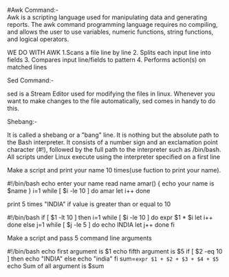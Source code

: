 #Awk Command:-  
Awk is a scripting language used for manipulating data and generating reports.
The awk command programming language requires no compiling, and allows the user to use variables, numeric functions, string functions, and logical operators.

WE DO WITH AWK
 1.Scans a file line by line
  2. Splits each input line into fields
  3. Compares input line/fields to pattern
  4. Performs action(s) on matched lines


Sed Command:- 

sed is a Stream Editor used for modifying the files in  linux.
 Whenever you want to make changes to the file automatically, sed comes in handy to do this.


Shebang:-

It is called a shebang or a "bang" line. It is nothing but the absolute path to the Bash interpreter.
 It consists of a number sign and an exclamation point character (#!), followed by the full path to the interpreter such as /bin/bash. 
 All scripts under Linux execute using the interpreter specified on a first line





Make a script and print your name 10 times(use fuction to print your name).

#!/bin/bash
echo enter your name
read name
amar()
{
echo your name is $name
}
i=1
while [ $i -le 10 ]
do
amar
let i++
done


print 5 times "INDIA" if value is greater than or equal to 10


#!/bin/bash
if [ $1 -lt 10 ]
then
i=1
while [ $i -le 10 ]
do
expr $1 \* $i
let i++
done
else
j=1
while [ $j -le 5 ]
do
echo INDIA
let j++
done
fi

Make a script and pass 5 command line arguments

#!/bin/bash
echo first argument is $1
echo fifth argument is $5
if [ $2 -eq 10 ]
then
echo "INDIA"
else
echo "india"
fi
sum=`expr $1 + $2 + $3 + $4 + $5`
echo Sum of all argument is $sum
